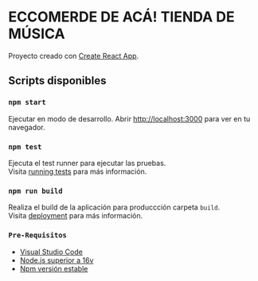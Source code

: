 # ECCOMERDE DE ACÁ! TIENDA DE MÚSICA

Proyecto creado con [Create React App](https://github.com/facebook/create-react-app).

## Scripts disponibles

### `npm start`

Ejecutar en modo de desarrollo. Abrir [http://localhost:3000](http://localhost:3000) para ver en tu navegador.

### `npm test`

Ejecuta el test runner para ejecutar las pruebas.\
Visita [running tests](https://facebook.github.io/create-react-app/docs/running-tests) para más información.

### `npm run build`

Realiza el build de la aplicación para produccción carpeta `build`.\
Visita [deployment](https://facebook.github.io/create-react-app/docs/deployment) para más información.

### `Pre-Requisitos`
- [Visual Studio Code](https://code.visualstudio.com/)
- [Node.js superior a 16v](https://nodejs.org/es/)
- [Npm versión estable](https://www.npmjs.com/)
